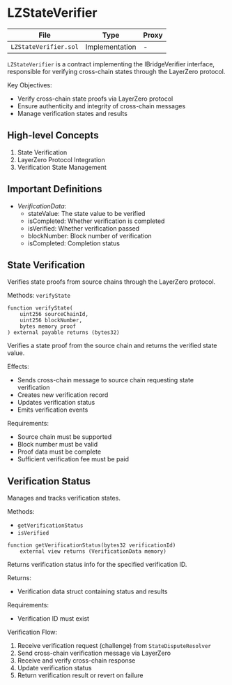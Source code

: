 # LZStateVerifier

| File | Type | Proxy |
| -------- | -------- | -------- |
| `LZStateVerifier.sol` | Implementation | - |

`LZStateVerifier` is a contract implementing the IBridgeVerifier interface, responsible for verifying cross-chain states through the LayerZero protocol.

Key Objectives:
- Verify cross-chain state proofs via LayerZero protocol
- Ensure authenticity and integrity of cross-chain messages
- Manage verification states and results

## High-level Concepts

1. State Verification
2. LayerZero Protocol Integration
3. Verification State Management

## Important Definitions

- _VerificationData_:
  - stateValue: The state value to be verified
  - isCompleted: Whether verification is completed
  - isVerified: Whether verification passed
  - blockNumber: Block number of verification
  - isCompleted: Completion status


## State Verification

Verifies state proofs from source chains through the LayerZero protocol.

Methods:
`verifyState`

```solidity
function verifyState(
    uint256 sourceChainId,
    uint256 blockNumber,
    bytes memory proof
) external payable returns (bytes32)
```

Verifies a state proof from the source chain and returns the verified state value.

Effects:
- Sends cross-chain message to source chain requesting state verification
- Creates new verification record
- Updates verification status
- Emits verification events

Requirements:
- Source chain must be supported
- Block number must be valid
- Proof data must be complete
- Sufficient verification fee must be paid

## Verification Status

Manages and tracks verification states.

Methods:
- `getVerificationStatus`
- `isVerified`

```solidity
function getVerificationStatus(bytes32 verificationId) 
    external view returns (VerificationData memory)
```

Returns verification status info for the specified verification ID.

Returns:
- Verification data struct containing status and results

Requirements:
- Verification ID must exist

Verification Flow:
1. Receive verification request (challenge) from `StateDisputeResolver`
2. Send cross-chain verification message via LayerZero
3. Receive and verify cross-chain response
4. Update verification status
5. Return verification result or revert on failure
